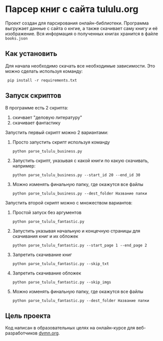 # Парсер книг с сайта tululu.org

Проект создан для парсирования онлайн-библиотеки. Программа выгружает данные с сайта о кнгие, а также скачивает саму книгу и её изображение. Вся информация о полученных книгах хранится в файле `books.json`

## Как установить
Для начала необходимо скачать все необходимые зависимости. Это можно сделать используя команду:
```
 pip install -r requirements.txt
```
## Запуск скриптов

В программе есть 2 скрипта:

  1. скичвает  "деловую литературу" 
  1. скачивает фантастику

Запустить первый скрипт можно 2 вариантами:

1. Просто запустить скрипт используя команду
    ```
    python parse_tululu_business.py
    ```
1.  Запустить скрипт, указывая с какой книги по какую скачивать, например:
    ```
    python parse_tululu_business.py --start_id 20 --end_id 30
    ```
1. Можно изменять финальную папку, где окажутся все файлы
    ```
    python parse_tululu_business.py --dest_folder Название папки
    ```
   
Запустить второй скрипт можно с множеством вариантов:

1. Простой запуск без аргументов
    ```
    python parse_tululu_fantastic.py
    ```
1. Запустить указывая начальную и концечную страницы для скачивания книг и их обложек
    ```
    python parse_tululu_fantastic.py --start_page 1 --end_page 2
    ```
1. Запретить скачивание книг
    ```
    python parse_tululu_fantastic.py --skip_txt
    ```
1. Запретить скачивание обложек
    ```
    python parse_tululu_fantastic.py --skip_imgs
    ```
1. Можно изменять финальную папку, где окажутся все файлы
    ```
    python parse_tululu_fantastic.py --dest_folder Название папки
    ```
## Цель проекта
Код написан в образовательных целях на онлайн-курсе для веб-разработчиков [dvmn.org](https://dvmn.org/).
